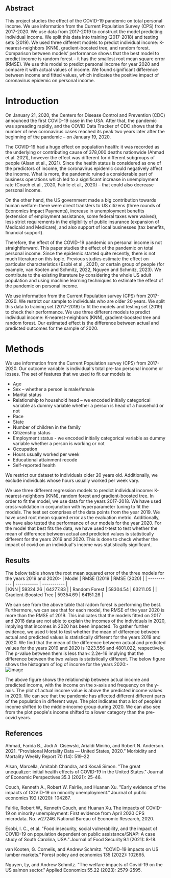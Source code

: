 ## Abstract
This project studies the effect of the COVID-19 pandemic on total personal income. We use information from the Current Population Survey (CPS) from 2017-2020. We use data from 2017-2019 to construct the model predicting individual income. We split this data into training (2017-2018) and testing sets (2019). We used three different models to predict individual income: K-nearest-neighbors (KNN), gradient-boosted tree, and random forest. Comparison between models’ performance shows that the best model to predict income is random forest – it has the smallest root mean square error (RMSE). We use this model to predict personal income for year 2020 and compare it with actual values of income. We found significant difference between income and fitted values, which indicates the positive impact of coronavirus epidemic on personal income.   
# Introduction
On January 21, 2020, the Centers for Disease Control and Prevention (CDC) announced the first COVID-19 case in the USA. After that, the pandemic was spreading rapidly, and the COVID Data Tracker of CDC shows that the number of new coronavirus cases reached its peak two years later after the beginning of the pandemic – on January 19, 2020.  

The COVID-19 had a huge effect on population health: it was recorded as the underlying or contributing cause of 378,000 deaths nationwide (Ahmad et al. 2021), however the effect was different for different subgroups of people (Alsan et al., 2021). Since the health status is considered as one of the predictors of income, the coronavirus epidemic could negatively affect the income. What is more, the pandemic ruined a considerable part of business operations which led to a significant increase in unemployment rate (Couch et al., 2020, Fairlie et al., 2020) – that could also decrease personal income. 

On the other hand, the US government made a big contribution towards human welfare: there were direct transfers to US citizens (three rounds of Economics Impact Payments), increase in unemployment benefits (extension of employment assistance, some federal taxes were waived), less strict requirements in the eligibility of public insurance (expansion of Medicaid and Medicare), and also support of local businesses (tax benefits, financial support).  

Therefore, the effect of the COVID-19 pandemic on personal income is not straightforward. This paper studies the effect of the pandemic on total personal income. Since the epidemic started quite recently, there is not much literature on this topic. Previous studies estimate the effect on particular characteristics (Esobi et al., 2021), or certain group of people (for example, van Kooten and Schmitz, 2022, Nguyen and Schmitz, 2023). We contribute to the existing literature by considering the whole US adult population and using machine learning techniques to estimate the effect of the pandemic on personal income.  

We use information from the Current Population survey (CPS) from 2017-2020. We restrict our sample to individuals who are older 20 years. We split this data to training set (2017-2018) to fit the models and testing set (2019) to check their performance. We use three different models to predict individual income: K-nearest-neighbors (KNN), gradient-boosted tree and random forest. Our estimated effect is the difference between actual and predicted outcomes for the sample of 2020.  
# Methods
We use information from the Current Population survey (CPS) from 2017-2020. Our outcome variable is individual's total pre-tax personal income or losses. The set of features that we used to fit our models is:   
* Age   
* Sex – whether a person is male/female 
* Marital status 
* Relationship to household head – we encoded initially categorical variable as dummy variable whether a person is head of a household or not 
* Race 
* State 
* Number of children in the family 
* Citizenship status 
* Employment status - we encoded initially categorical variable as dummy variable whether a person is working or not 
* Occupation 
* Hours usually worked per week 
* Educational attainment recode 
* Self-reported health 
  
We restrict our dataset to individuals older 20 years old. Additionally, we exclude individuals whose hours usually worked per week vary. 
  
We use three different regression models to predict individual income: K-nearest-neighbors (KNN), random forest and gradient-boosted tree. In order to fit the model, we use data for the years 2017-2018. We have used cross-validation in conjunction with hyperparameter tuning to fit the models. The test set comprises of the data points from the year 2019. We have used root mean squared error as the evaluation metric. 
Additionally, we have also tested the performance of our models for the year 2020. For the model that best fits the data, we have used t-test to test whether the mean of difference between actual and predicted values is statistically different for the years 2019 and 2020. This is done to check whether the impact of covid on an individual's income was statistically significant.   
## Results
The below table shows the root mean squared error of the three models for the years 2019 and 2020:-
| Model      | RMSE ()2019 | RMSE (2020)  |
| ----------- | ----------- | ----------- |   
| KNN     | 59324.26     |       64277.83       |
| Random Forest   | 58304.54      |   63211.05    |
| Gradient-Boosted Tree   | 59354.69       |      64151.26       |

  
 We can see from the above table that radom forest is performing the best. Furthermore, we can see that for each model, the RMSE of the year 2020 is more than the RMSE of 2019. This indicates that the models fitted on 2017 and 2018 data are not able to explain the incomes of the individuals in 2020, implying that incomes in 2020 has been impacted. To gather further evidence, we used t-test to test whether the mean of difference between actual and predicted values is statistically different for the years 2019 and 2020. We find that the mean of the difference between actual and predicted values for the years 2019 and 2020 is 1223.556 and 4801.022, respectively.  The p-value between them is less than< 2.2e-16 implying that the difference between the two values is statistically different.
 The below figure shows the histogram of log of income for the years 2020:-   
 ![image](https://user-images.githubusercontent.com/123924022/234119318-9cc23432-6038-4506-8cff-86f01f188793.png)
   
 The above figure shows the relationship between actual income and predicted income, with the income on the x-axis and frequency on the y-axis. The plot of actual income value is above the predicted income values in 2020. We can see that the pandemic has affected different different parts of the population in different ways. The plot indicates that a lot of people’s income shifted to the middle-income group during 2020. We can also see from the plot people's income shifted to a lower category than the pre-covid years.  
 
## References
Ahmad, Farida B., Jodi A. Cisewski, Arialdi Miniño, and Robert N. Anderson. 2021. “Provisional Mortality Data — United States, 2020.” Morbidity and Mortality Weekly Report 70 (14): 519–22   

Alsan, Marcella, Amitabh Chandra, and Kosali Simon. "The great unequalizer: initial health effects of COVID-19 in the United States." Journal of Economic Perspectives 35.3 (2021): 25-46.   

Couch, Kenneth A., Robert W. Fairlie, and Huanan Xu. "Early evidence of the impacts of COVID-19 on minority unemployment." Journal of public economics 192 (2020): 104287.   

Fairlie, Robert W., Kenneth Couch, and Huanan Xu. The impacts of COVID-19 on minority unemployment: First evidence from April 2020 CPS microdata. No. w27246. National Bureau of Economic Research, 2020.   

Esobi, I. C., et al. "Food insecurity, social vulnerability, and the impact of COVID-19 on population dependent on public assistance/SNAP: A case study of South Carolina, USA." Journal of Food Security 9.1 (2021): 8-18.   

van Kooten, G. Cornelis, and Andrew Schmitz. "COVID-19 impacts on US lumber markets." Forest policy and economics 135 (2022): 102665.   

Nguyen, Ly, and Andrew Schmitz. "The welfare impacts of Covid-19 on the US salmon sector." Applied Economics 55.22 (2023): 2579-2595.   
